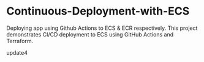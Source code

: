 # Continuous-Deployment-with-ECS
Deploying app using Github Actions to ECS &amp; ECR respectively.
This project demonstrates CI/CD deployment to ECS using GitHub Actions and Terraform.


update4
